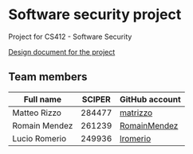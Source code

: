 # Software security project

Project for CS412 - Software Security

[Design document for the project](https://github.com/matrizzo/cs412-project/blob/master/design.pdf)

## Team members

| Full name | SCIPER | GitHub account |
| ---- | ---- | ---- |
| Matteo Rizzo | 284477 | [matrizzo](https://github.com/matrizzo) |
| Romain Mendez | 261239 | [RomainMendez](https://github.com/RomainMendez) |
| Lucio Romerio | 249936 | [lromerio](https://github.com/lromerio) |
